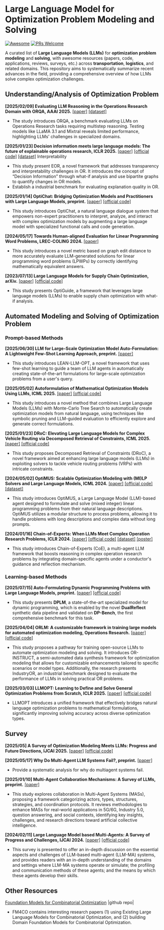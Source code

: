 # Large Language Model for Optimization Problem Modeling and Solving

[![Awesome](https://cdn.jsdelivr.net/gh/sindresorhus/awesome@d7305f38d29fed78fa85652e3a63e154dd8e8829/media/badge.svg)](https://github.com/sindresorhus/awesome) <!-- PRs Welcome -->[![PRs Welcome](https://img.shields.io/badge/PRs-welcome-brightgreen.svg)](http://makeapullrequest.com)

A curated list of **Large Language Models (LLMs)** for **optimization problem modeling** and **solving**, with awesome resources (papers, code, applications, reviews, surveys, etc.) across **transportation**, **logistics**, and related domains. This repository aims to systematically summarize recent advances in the field, providing a comprehensive overview of how LLMs solve complex optimization challenges.

## Understanding/Analysis of Optimization Problem

**[2025/02/09] Evaluating LLM Reasoning in the Operations Research Domain with ORQA, AAAI 2025.** [[paper]](https://arxiv.org/abs/2412.17874) [[dataset]](https://github.com/nl4opt/ORQA)

- The study introduces ORQA, a benchmark evaluating LLMs on Operations Research tasks requiring multistep reasoning. Testing models like LLaMA 3.1 and Mixtral reveals limited performance, highlighting LLMs' challenges in specialized domains.

**[2025/01/23] Decision information meets large language models: The future of explainable operations research, ICLR 2025.** [[paper]](https://openreview.net/forum?id=W2dR6rypBQ) [[official code]](https://github.com/Forrest-Stone/EOR?utm_source=catalyzex.com) [[dataset]](https://github.com/Forrest-Stone/EOR/tree/main/True-labels/benchmark)
Interpretability

- This study present EOR, a novel framework that addresses transparency and interpretability challenges in OR. It introduces the concept of “Decision Information” through what-if analysis and use bipartite graphs to quantify changes in OR models.
- Establish a industrial benchmark for evaluating explanation quality in OR.

**[2025/01/14] OptiChat: Bridging Optimization Models and Practitioners with Large Language Models, preprint.** [[paper]](https://arxiv.org/abs/2501.08406) [[official code]](https://github.com/li-group/OptiChat?tab=readme-ov-file)

- This study introduces OptiChat, a natural language dialogue system that empowers non-expert practitioners to interpret, analyze, and interact with complex optimization models by augmenting a large language model with specialized functional calls and code generation.

**[2024/05/17] Towards Human-aligned Evaluation for Linear Programming Word Problems, LREC-COLING 2024.** [[paper]](https://aclanthology.org/2024.lrec-main.1438/)

- This study introduces a novel metric based on graph edit distance to more accurately evaluate LLM-generated solutions for linear programming word problems (LPWPs) by correctly identifying mathematically equivalent answers.

**[2023/07/13] Large Language Models for Supply Chain Optimization, arXiv.** [[paper]](https://arxiv.org/abs/2307.03875) [[official code]](https://github.com/microsoft/OptiGuide)

- This study presents OptiGuide, a framework that leverages large language models (LLMs) to enable supply chain optimization with what-if analysis.

## Automated Modeling and Solving of Optimization Problem

### Prompt-based Methods

**[2025/06/30] LLM for Large-Scale Optimization Model Auto-Formulation: A Lightweight Few-Shot Learning Approach, preprint.** [[paper]](https://papers.ssrn.com/sol3/papers.cfm?abstract_id=5329027)

- This study introduces LEAN-LLM-OPT, a novel framework that uses few-shot learning to guide a team of LLM agents in automatically creating state-of-the-art formulations for large-scale optimization problems from a user's query.

**[2025/05/02] Autoformulation of Mathematical Optimization Models Using LLMs, ICML 2025.** [[paper]](https://openreview.net/forum?id=33YrT1j0O0&noteId=1PhN7tpMJd) [[official code]](https://github.com/jumpynitro/AutoFormulator)

- This study introduces a novel method that combines Large Language Models (LLMs) with Monte-Carlo Tree Search to automatically create optimization models from natural language, using techniques like symbolic pruning and LLM-guided evaluation to efficiently explore and generate correct formulations.

**[2025/01/23] DRoC: Elevating Large Language Models for Complex Vehicle Routing via Decomposed Retrieval of Constraints, ICML 2025.** [[paper]](https://openreview.net/forum?id=s9zoyICZ4k) [[official code]](https://github.com/Summer142857/DRoC)

- This study proposes Decomposed Retrieval of Constraints (DRoC), a novel framework aimed at enhancing large language models (LLMs) in exploiting solvers to tackle vehicle routing problems (VRPs) with intricate constraints.

**[2024/05/02] OptiMUS: Scalable Optimization Modeling with (MI)LP Solvers and Large Language Models, ICML 2024.** [[paper]](https://arxiv.org/pdf/2402.10172) [[official code]](https://github.com/teshnizi/OptiMUS/tree/optimus-v0.2) [[dataset]](https://huggingface.co/datasets/udell-lab/NLP4LP)

- This study introduces OptiMUS, a Large Language Model (LLM)-based agent designed to formulate and solve (mixed integer) linear programming problems from their natural language descriptions. OptiMUS utilizes a modular structure to process problems, allowing it to handle problems with long descriptions and complex data without long prompts.

**[2024/01/16] Chain-of-Experts: When LLMs Meet Complex Operation Research Problems, ICLR 2024.** [[paper]](https://openreview.net/forum?id=HobyL1B9CZ) [[official code]](https://github.com/xzymustbexzy/Chain-of-Experts/tree/main) [[dataset]](https://github.com/xzymustbexzy/Chain-of-Experts/tree/main/dataset) [[poster]](https://iclr.cc/media/PosterPDFs/ICLR%202024/18977.png?t=1714228549.6135468)

- This study introduces Chain-of-Experts (CoE), a multi-agent LLM framework that boosts reasoning in complex operation research problems by integrating domain-specific agents under a conductor's guidance and reflection mechanism.

### Learning-based Methods

**[2025/07/15] Auto-Formulating Dynamic Programming Problems with Large Language Models, preprint.** [[paper]](https://arxiv.org/abs/2507.11737) [[official code]](https://github.com/Cardinal-Operations/ORLM)

- This study presents **DPLM**, a state-of-the-art specialized model for dynamic programming, which is enabled by the novel **DualReflect** synthetic data pipeline and validated on **DP-Bench**, the first comprehensive benchmark for this task.

**[2025/04/04] ORLM: A customizable framework in training large models for automated optimization modeling, Operations Research.** [[paper]](https://arxiv.org/abs/2405.17743) [[official code]](https://github.com/Cardinal-Operations/ORLM)

- This study proposes a pathway for training open-source LLMs to automate optimization modeling and solving. It introduces OR-INSTRUCT, a semi-automated data synthesis framework for optimization modeling that allows for customizable enhancements tailored to specific scenarios or model types. Additionally, the research presents IndustryOR, an industrial benchmark designed to evaluate the performance of LLMs in solving practical OR problems.

**[2025/03/03] LLMOPT: Learning to Define and Solve General Optimization Problems from Scratch, ICLR 2025.** [[paper]](https://openreview.net/pdf?id=9OMvtboTJg) [[official code]](https://github.com/caigaojiang/LLMOPT?tab=readme-ov-file)

- LLMOPT introduces a unified framework that effectively bridges natural language optimization problems to mathematical formulations, significantly improving solving accuracy across diverse optimization types.

## Survey

**[2025/05] A Survey of Optimization Modeling Meets LLMs: Progress and Future Directions, IJCAI 2025.** [[paper]](https://llm4or.github.io/LLM4OR/static/pdfs/LLM4OR_survey.pdf) [[official code]](https://github.com/LLM4OR/LLM4OR?tab=readme-ov-file)

**[2025/05/17] Why Do Multi-Agent LLM Systems Fail?, preprint.** [[paper]](https://arxiv.org/abs/2503.13657)

- Provide a systematic analysis for why do multiagent systems fail.

**[2025/01/10] Multi-Agent Collaboration Mechanisms: A Survey of LLMs, preprint.** [[paper]](https://arxiv.org/abs/2501.06322)

- This study explores collaboration in Multi-Agent Systems (MASs), proposing a framework categorizing actors, types, structures, strategies, and coordination protocols. It reviews methodologies to enhance MASs for real-world applications in 5G/6G, Industry 5.0, question answering, and social contexts, identifying key insights, challenges, and research directions toward artificial collective intelligence.

**[2024/02/11] Large Language Model based Multi-Agents: A Survey of Progress and Challenges, IJCAI 2024.** [[paper]](https://arxiv.org/abs/2402.01680) [[official code]](https://github.com/taichengguo/LLM_MultiAgents_Survey_Papers)

- This survey is presented to offer an in-depth discussion on the essential aspects and challenges of LLM-based multi-agent (LLM-MA) systems, and provides readers with an in-depth understanding of the domains and settings where LLM-MA systems operate or simulate; the profiling and communication methods of these agents; and the means by which these agents develop their skills.

## Other Resources

[Foundation Models for Combinatorial Optimization](https://github.com/ai4co/awesome-fm4co) |github repo|

- FM4CO contains interesting research papers (1) using Existing Large Language Models for Combinatorial Optimization, and (2) building Domain Foundation Models for Combinatorial Optimization.
